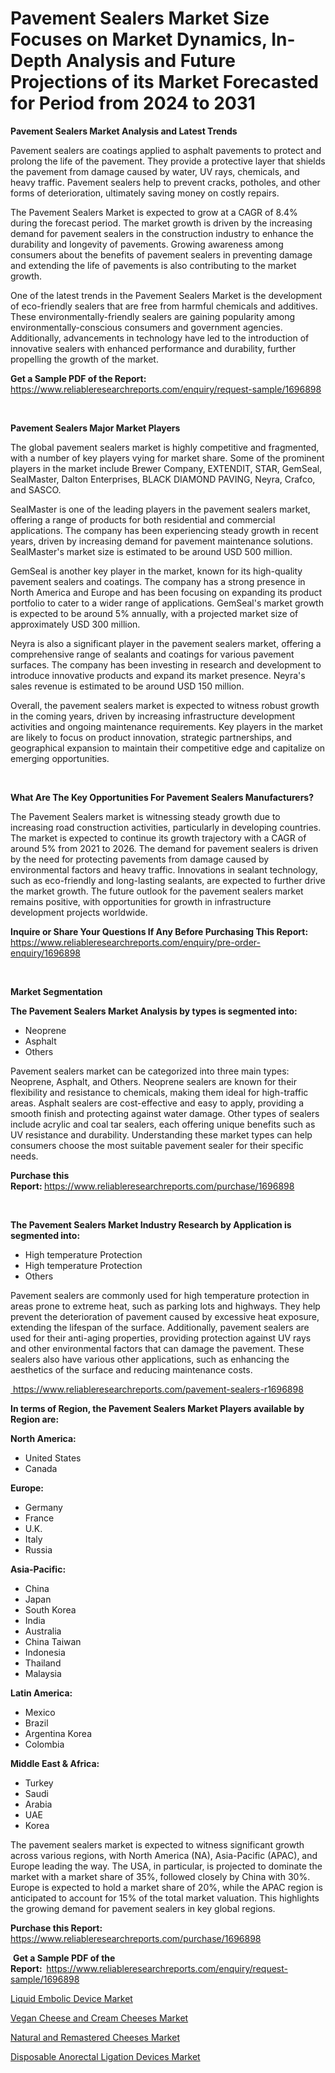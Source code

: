 <p><h1>Pavement Sealers Market Size Focuses on Market Dynamics, In-Depth Analysis and Future Projections of its Market Forecasted for Period from 2024 to 2031</h1></p><p><strong>Pavement Sealers Market Analysis and Latest Trends</strong></p>
<p><p>Pavement sealers are coatings applied to asphalt pavements to protect and prolong the life of the pavement. They provide a protective layer that shields the pavement from damage caused by water, UV rays, chemicals, and heavy traffic. Pavement sealers help to prevent cracks, potholes, and other forms of deterioration, ultimately saving money on costly repairs.</p><p>The Pavement Sealers Market is expected to grow at a CAGR of 8.4% during the forecast period. The market growth is driven by the increasing demand for pavement sealers in the construction industry to enhance the durability and longevity of pavements. Growing awareness among consumers about the benefits of pavement sealers in preventing damage and extending the life of pavements is also contributing to the market growth.</p><p>One of the latest trends in the Pavement Sealers Market is the development of eco-friendly sealers that are free from harmful chemicals and additives. These environmentally-friendly sealers are gaining popularity among environmentally-conscious consumers and government agencies. Additionally, advancements in technology have led to the introduction of innovative sealers with enhanced performance and durability, further propelling the growth of the market.</p></p>
<p><strong>Get a Sample PDF of the Report:&nbsp;</strong> <a href="https://www.reliableresearchreports.com/enquiry/request-sample/1696898">https://www.reliableresearchreports.com/enquiry/request-sample/1696898</a></p>
<p>&nbsp;</p>
<p><strong>Pavement Sealers Major Market Players</strong></p>
<p><p>The global pavement sealers market is highly competitive and fragmented, with a number of key players vying for market share. Some of the prominent players in the market include Brewer Company, EXTENDIT, STAR, GemSeal, SealMaster, Dalton Enterprises, BLACK DIAMOND PAVING, Neyra, Crafco, and SASCO.</p><p>SealMaster is one of the leading players in the pavement sealers market, offering a range of products for both residential and commercial applications. The company has been experiencing steady growth in recent years, driven by increasing demand for pavement maintenance solutions. SealMaster's market size is estimated to be around USD 500 million.</p><p>GemSeal is another key player in the market, known for its high-quality pavement sealers and coatings. The company has a strong presence in North America and Europe and has been focusing on expanding its product portfolio to cater to a wider range of applications. GemSeal's market growth is expected to be around 5% annually, with a projected market size of approximately USD 300 million.</p><p>Neyra is also a significant player in the pavement sealers market, offering a comprehensive range of sealants and coatings for various pavement surfaces. The company has been investing in research and development to introduce innovative products and expand its market presence. Neyra's sales revenue is estimated to be around USD 150 million.</p><p>Overall, the pavement sealers market is expected to witness robust growth in the coming years, driven by increasing infrastructure development activities and ongoing maintenance requirements. Key players in the market are likely to focus on product innovation, strategic partnerships, and geographical expansion to maintain their competitive edge and capitalize on emerging opportunities.</p></p>
<p>&nbsp;</p>
<p><strong>What Are The Key Opportunities For Pavement Sealers Manufacturers?</strong></p>
<p><p>The Pavement Sealers market is witnessing steady growth due to increasing road construction activities, particularly in developing countries. The market is expected to continue its growth trajectory with a CAGR of around 5% from 2021 to 2026. The demand for pavement sealers is driven by the need for protecting pavements from damage caused by environmental factors and heavy traffic. Innovations in sealant technology, such as eco-friendly and long-lasting sealants, are expected to further drive the market growth. The future outlook for the pavement sealers market remains positive, with opportunities for growth in infrastructure development projects worldwide.</p></p>
<p><strong>Inquire or Share Your Questions If Any Before Purchasing This Report:</strong> <a href="https://www.reliableresearchreports.com/enquiry/pre-order-enquiry/1696898">https://www.reliableresearchreports.com/enquiry/pre-order-enquiry/1696898</a></p>
<p>&nbsp;</p>
<p><strong>Market Segmentation</strong></p>
<p><strong>The Pavement Sealers Market Analysis by types is segmented into:</strong></p>
<p><ul><li>Neoprene</li><li>Asphalt</li><li>Others</li></ul></p>
<p><p>Pavement sealers market can be categorized into three main types: Neoprene, Asphalt, and Others. Neoprene sealers are known for their flexibility and resistance to chemicals, making them ideal for high-traffic areas. Asphalt sealers are cost-effective and easy to apply, providing a smooth finish and protecting against water damage. Other types of sealers include acrylic and coal tar sealers, each offering unique benefits such as UV resistance and durability. Understanding these market types can help consumers choose the most suitable pavement sealer for their specific needs.</p></p>
<p><strong>Purchase this Report:&nbsp;</strong><a href="https://www.reliableresearchreports.com/purchase/1696898">https://www.reliableresearchreports.com/purchase/1696898</a></p>
<p>&nbsp;</p>
<p><strong>The Pavement Sealers Market Industry Research by Application is segmented into:</strong></p>
<p><ul><li>High temperature Protection</li><li>High temperature Protection</li><li>Others</li></ul></p>
<p><p>Pavement sealers are commonly used for high temperature protection in areas prone to extreme heat, such as parking lots and highways. They help prevent the deterioration of pavement caused by excessive heat exposure, extending the lifespan of the surface. Additionally, pavement sealers are used for their anti-aging properties, providing protection against UV rays and other environmental factors that can damage the pavement. These sealers also have various other applications, such as enhancing the aesthetics of the surface and reducing maintenance costs.</p></p>
<p><a href="https://www.reliableresearchreports.com/pavement-sealers-r1696898">&nbsp;https://www.reliableresearchreports.com/pavement-sealers-r1696898</a></p>
<p><strong>In terms of Region, the Pavement Sealers Market Players available by Region are:</strong></p>
<p>
    <p> <strong> North America: </strong>
        <ul>
            <li>United States</li>
            <li>Canada</li>
        </ul>
        </p> 
    <p> <strong> Europe: </strong>
        <ul>
            <li>Germany</li>
            <li>France</li>
            <li>U.K.</li>
            <li>Italy</li>
            <li>Russia</li>
        </ul>
        </p> 
    <p> <strong> Asia-Pacific: </strong>
        <ul>
            <li>China</li>
            <li>Japan</li>
            <li>South Korea</li>
            <li>India</li>
            <li>Australia</li>
            <li>China Taiwan</li>
            <li>Indonesia</li>
            <li>Thailand</li>
            <li>Malaysia</li>
        </ul>
        </p> 
    <p> <strong> Latin America: </strong>
        <ul>
            <li>Mexico</li>
            <li>Brazil</li>
            <li>Argentina Korea</li>
            <li>Colombia</li>
        </ul>
        </p> 
    <p> <strong> Middle East & Africa: </strong>
        <ul>
            <li>Turkey</li>
            <li>Saudi</li>
            <li>Arabia</li>
            <li>UAE</li>
            <li>Korea</li>
        </ul>
    </p>
    </p>
<p><p>The pavement sealers market is expected to witness significant growth across various regions, with North America (NA), Asia-Pacific (APAC), and Europe leading the way. The USA, in particular, is projected to dominate the market with a market share of 35%, followed closely by China with 30%. Europe is expected to hold a market share of 20%, while the APAC region is anticipated to account for 15% of the total market valuation. This highlights the growing demand for pavement sealers in key global regions.</p></p>
<p><strong>Purchase this Report: </strong><a href="https://www.reliableresearchreports.com/purchase/1696898">https://www.reliableresearchreports.com/purchase/1696898</a></p>
<p>&nbsp;<strong>Get a Sample PDF of the Report:&nbsp;&nbsp;</strong><a href="https://www.reliableresearchreports.com/enquiry/request-sample/1696898">https://www.reliableresearchreports.com/enquiry/request-sample/1696898</a></p>
<p><strong></strong></p>
<p><p><a href="https://www.linkedin.com/pulse/liquid-embolic-device-market-key-successful-business-strategy-vjobf">Liquid Embolic Device Market</a></p><p><a href="https://github.com/singletonthaxterkelliehr2df/Market-Research-Report-List-2/blob/main/vegan-cheese-and-cream-cheeses-market.md">Vegan Cheese and Cream Cheeses Market</a></p><p><a href="https://github.com/kufem1/Market-Research-Report-List-2/blob/main/natural-and-remastered-cheeses-market.md">Natural and Remastered Cheeses Market</a></p><p><a href="https://www.linkedin.com/pulse/disposable-anorectal-ligation-devices-market-insights-cagr-trends-3shhf">Disposable Anorectal Ligation Devices Market</a></p></p>